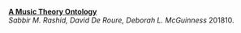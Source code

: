 [**A Music Theory Ontology**](https://dl.acm.org/doi/pdf/10.1145/3243907.3243913)  
*Sabbir M. Rashid, David De Roure, Deborah L. McGuinness* 201810.